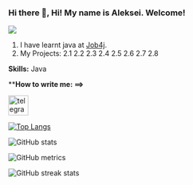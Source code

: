 ### Hi there 👋, Hi! My name is Aleksei. Welcome!
![](https://github.com/aleksLiss)

1. I have learnt java at [Job4j](https://job4j.ru).
2. My Projects:
  2.1
  2.2
  2.3
  2.4
  2.5
  2.6
  2.7
  2.8
  

**Skills:** Java

****How to write me: 
==>**

 [<img src='https://cdn.jsdelivr.net/npm/simple-icons@3.0.1/icons/telegram.svg' alt='telegram' height='40'>](https://t.me/lex_usys)  

[![Top Langs](https://github-readme-stats.vercel.app/api/top-langs/?username=aleksLiss)](https://github.com/anuraghazra/github-readme-stats)

![GitHub stats](https://github-readme-stats.vercel.app/api?username=aleksLiss&show_icons=true)  

![GitHub metrics](https://metrics.lecoq.io/aleksLiss)  

![GitHub streak stats](https://streak-stats.demolab.com/?user=aleksLiss)  

